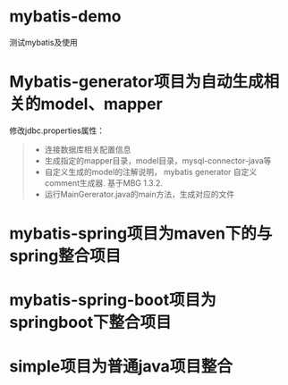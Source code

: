 # mybatis-demo
测试mybatis及使用


# Mybatis-generator项目为自动生成相关的model、mapper
修改jdbc.properties属性：
> *  连接数据库相关配置信息
> *  生成指定的mapper目录，model目录，mysql-connector-java等
> * 自定义生成的model的注解说明， mybatis generator 自定义comment生成器. 基于MBG 1.3.2.
> *  运行MainGererator.java的main方法，生成对应的文件

# mybatis-spring项目为maven下的与spring整合项目


# mybatis-spring-boot项目为springboot下整合项目


# simple项目为普通java项目整合
